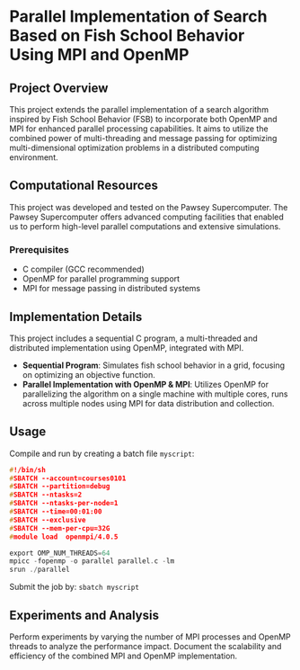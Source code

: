 # Parallel Implementation of Search Based on Fish School Behavior Using MPI and OpenMP

## Project Overview
This project extends the parallel implementation of a search algorithm inspired by Fish School Behavior (FSB) to incorporate both OpenMP and MPI for enhanced parallel processing capabilities. It aims to utilize the combined power of multi-threading and message passing for optimizing multi-dimensional optimization problems in a distributed computing environment.

## Computational Resources

This project was developed and tested on the Pawsey Supercomputer. The Pawsey Supercomputer offers advanced computing facilities that enabled us to perform high-level parallel computations and extensive simulations. 

### Prerequisites
- C compiler (GCC recommended)
- OpenMP for parallel programming support
- MPI for message passing in distributed systems

## Implementation Details
This project includes a sequential C program, a multi-threaded and distributed implementation using OpenMP, integrated with MPI.

- **Sequential Program**: Simulates fish school behavior in a grid, focusing on optimizing an objective function.
- **Parallel Implementation with OpenMP & MPI**: Utilizes OpenMP for parallelizing the algorithm on a single machine with multiple cores, runs across multiple nodes using MPI for data distribution and collection.

## Usage
Compile and run by creating a batch file `myscript`:

```c
#!/bin/sh 
#SBATCH --account=courses0101
#SBATCH --partition=debug
#SBATCH --ntasks=2
#SBATCH --ntasks-per-node=1
#SBATCH --time=00:01:00
#SBATCH --exclusive
#SBATCH --mem-per-cpu=32G
#module load  openmpi/4.0.5

export OMP_NUM_THREADS=64
mpicc -fopenmp -o parallel parallel.c -lm
srun ./parallel
```

Submit the job by: `sbatch myscript`

## Experiments and Analysis
Perform experiments by varying the number of MPI processes and OpenMP threads to analyze the performance impact. Document the scalability and efficiency of the combined MPI and OpenMP implementation.
